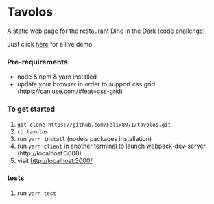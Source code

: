 # Tavolos
A static web page for the restaurant Dine in the Dark (code challenge). 

Just click [here](http://felixdebon.com/tavolos) for a live demo

### Pre-requirements
- node & npm & yarn installed 
- update your browser in order to support css grid (https://caniuse.com/#feat=css-grid)

### To get started

1. `git clone https://github.com/Felix8971/tavolos.git`
1. `cd tavolos` 
2. run `yarn install` (nodejs packages installation)
3. run `yarn client` in another terminal to launch webpack-dev-server (http://localhost:3000)
5. visit <http://localhost:3000/> 

### tests 

1. run `yarn test` 

